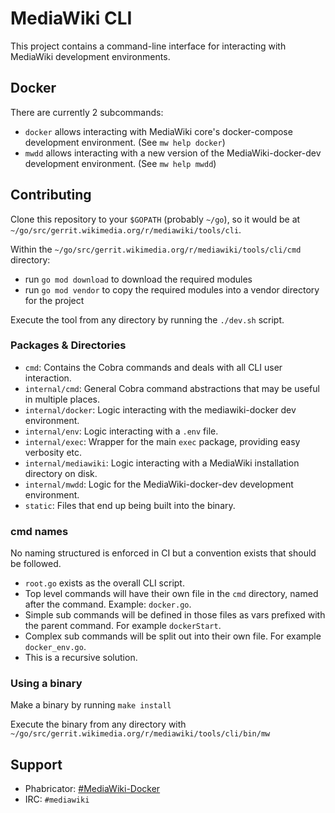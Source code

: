 # MediaWiki CLI

This project contains a command-line interface for interacting with MediaWiki
development environments.

## Docker

There are currently 2 subcommands:

- `docker` allows interacting with MediaWiki core's docker-compose development environment. (See `mw help docker`)
- `mwdd` allows interacting with a new version of the MediaWiki-docker-dev development environment. (See `mw help mwdd`)

## Contributing

Clone this repository to your `$GOPATH` (probably `~/go`), so it would be at
`~/go/src/gerrit.wikimedia.org/r/mediawiki/tools/cli`.

Within the `~/go/src/gerrit.wikimedia.org/r/mediawiki/tools/cli/cmd` directory:

- run `go mod download` to download the required modules
- run `go mod vendor` to copy the required modules into a vendor directory for the project

Execute the tool from any directory by running the `./dev.sh` script.

### Packages & Directories

- `cmd`: Contains the Cobra commands and deals with all CLI user interaction.
- `internal/cmd`: General Cobra command abstractions that may be useful in multiple places.
- `internal/docker`: Logic interacting with the mediawiki-docker dev environment.
- `internal/env`: Logic interacting with a `.env` file.
- `internal/exec`: Wrapper for the main `exec` package, providing easy verbosity etc.
- `internal/mediawiki`: Logic interacting with a MediaWiki installation directory on disk.
- `internal/mwdd`: Logic for the MediaWiki-docker-dev development environment.
- `static`: Files that end up being built into the binary.

### cmd names

No naming structured is enforced in CI but a convention exists that should be followed.

- `root.go` exists as the overall CLI script.
- Top level commands will have their own file in the `cmd` directory, named after the command. Example: `docker.go`.
- Simple sub commands will be defined in those files as vars prefixed with the parent command. For example `dockerStart`.
- Complex sub commands will be split out into their own file. For example `docker_env.go`.
- This is a recursive solution.

### Using a binary

Make a binary by running `make install`

Execute the binary from any directory with `~/go/src/gerrit.wikimedia.org/r/mediawiki/tools/cli/bin/mw`

## Support

- Phabricator: [#MediaWiki-Docker](https://phabricator.wikimedia.org/project/view/4585/)
- IRC: `#mediawiki`
